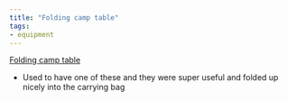 ```yaml
---
title: "Folding camp table"
tags:
- equipment
---
```

[Folding camp table](https://www.amazon.com/dp/B09FYBR8C1/ref=nosim?tag=ffwf0f-20)
- Used to have one of these and they were super useful and folded up nicely into the carrying bag
